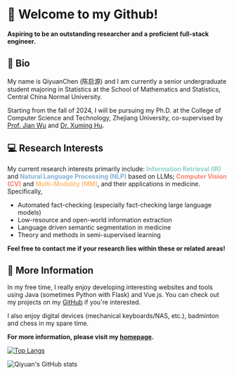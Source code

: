 # 👋 Welcome to my Github!

**Aspiring to be an outstanding researcher and a proficient full-stack engineer.**

## 📄 Bio

My name is QiyuanChen (陈启源) and I am currently a senior undergraduate student majoring in Statistics at the School of Mathematics and Statistics, Central China Normal University. 

Starting from the fall of 2024, I will be pursuing my Ph.D. at the College of Computer Science and Technology, Zhejiang University, co-supervised by [Prof. Jian Wu](https://person.zju.edu.cn/0004274) and [Dr. Xuming Hu](https://xuminghu.github.io/).

## 💻 Research Interests

My current research interests primarily include: **<span style="color:#8ECFC9">Information Retrieval (IR)</span>** and **<span style="color:#82B0D2">Natural Language Processing (NLP)</span>** based on LLMs; **<span style="color:#FA7F6F">Computer Vision (CV)</span>** and **<span style="color:#FFBE7A">Multi-Modality (MM)</span>**, and their applications in medicine. Specifically,

* Automated fact-checking (especially fact-checking large language models)
* Low-resource and open-world information extraction
* Language driven semantic segmentation in medicine
* Theory and methods in semi-supervised learning

**Feel free to contact me if your research lies within these or related areas!**

## 🏸 More Information

In my free time, I really enjoy developing interesting websites and tools using Java (sometimes Python with Flask) and Vue.js. You can check out my projects on my [GitHub](https://github.com/qiyuan-chen) if you're interested. 

I also enjoy digital devices (mechanical keyboards/NAS, etc.), badminton and chess in my spare time. 


**For more information, please visit my [homepage](https://qiyuan-chen.github.io/).**

[![Top Langs](https://github-readme-stats.vercel.app/api/top-langs/?username=qiyuan-chen&hide=tex,r)](https://github.com/anuraghazra/github-readme-stats)

![Qiyuan's GitHub stats](https://github-readme-stats.vercel.app/api?username=qiyuan-chen&show_icons=true)
